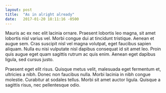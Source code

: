 ```yaml
---
layout: post
title:  "As in alright already"
date:   2017-01-20 18:11:16 -0500
---
```

Mauris ac ex nec elit lacinia ornare. Praesent lobortis leo magna, sit amet lobortis nisl varius vel. Morbi congue dui at tincidunt tristique. Aenean et augue sem. Cras suscipit nisl vel magna volutpat, eget faucibus sapien aliquam. Nulla eu nisi vulputate nisl dapibus consequat id sit amet leo. Proin quis augue eget quam sagittis rutrum ac quis enim. Aenean eget dapibus ligula, sed cursus justo.

Praesent eget elit risus. Quisque metus velit, malesuada eget fermentum et, ultricies a nibh. Donec non faucibus nulla. Morbi lacinia in nibh congue molestie. Curabitur at sodales tellus. Morbi sit amet auctor ligula. Quisque a sagittis risus, nec pellentesque odio.
